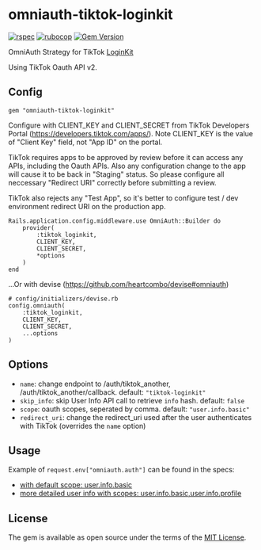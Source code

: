 # omniauth-tiktok-loginkit

[![rspec](https://github.com/layerssss/omniauth-tiktok-loginkit/actions/workflows/rspec.yml/badge.svg)](https://github.com/layerssss/omniauth-tiktok-loginkit/actions/workflows/rspec.yml)
[![rubocop](https://github.com/layerssss/omniauth-tiktok-loginkit/actions/workflows/rubocop.yml/badge.svg)](https://github.com/layerssss/omniauth-tiktok-loginkit/actions/workflows/rubocop.yml)
[![Gem Version](https://badge.fury.io/rb/omniauth-tiktok-loginkit.svg)](https://badge.fury.io/rb/omniauth-tiktok-loginkit)

OmniAuth Strategy for TikTok [LoginKit](https://developers.tiktok.com/doc/login-kit-overview/)

Using TikTok Oauth API v2.

## Config

```
gem "omniauth-tiktok-loginkit"
```

Configure with CLIENT_KEY and CLIENT_SECRET from TikTok Developers Portal (https://developers.tiktok.com/apps/). Note CLIENT_KEY is the value of "Client Key" field, not "App ID" on the portal.

TikTok requires apps to be approved by review before it can access any APIs, including the Oauth APIs. Also any configuration change to the app will cause it to be back in "Staging" status. So please configure all neccessary "Redirect URI" correctly before submitting a review.

TikTok also rejects any "Test App", so it's better to configure test / dev environment redirect URI on the production app.

```
Rails.application.config.middleware.use OmniAuth::Builder do
    provider(
        :tiktok_loginkit, 
        CLIENT_KEY, 
        CLIENT_SECRET,
        *options
    )
end
```

...Or with devise (https://github.com/heartcombo/devise#omniauth)

```
# config/initializers/devise.rb
config.omniauth(
    :tiktok_loginkit, 
    CLIENT_KEY, 
    CLIENT_SECRET, 
    ...options
)

```

## Options

* `name`: change endpoint to /auth/tiktok_another, /auth/tiktok_another/callback. default: `"tiktok-loginkit"`
* `skip_info`: skip User Info API call to retrieve `info` hash. default: `false`
* `scope`: oauth scopes, seperated by comma. default: `"user.info.basic"`
* `redirect_uri`: change the redirect_uri used after the user authenticates with TikTok (overrides the `name` option)


## Usage

Example of `request.env["omniauth.auth"]` can be found in the specs:

* [with default scope: user.info.basic](https://github.com/layerssss/omniauth-tiktok-loginkit/blob/main/spec/omniauth/strategies/tiktok_loginkit_spec.rb#L108)
* [more detailed user info with scopes: user.info.basic,user.info.profile](https://github.com/layerssss/omniauth-tiktok-loginkit/blob/main/spec/omniauth/strategies/tiktok_loginkit_spec.rb#L263)

## License

The gem is available as open source under the terms of the [MIT License](https://opensource.org/licenses/MIT).